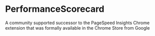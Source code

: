 # PerformanceScorecard
A community supported successor to the PageSpeed Insights Chrome extension that was formally available in the Chrome Store from Google
